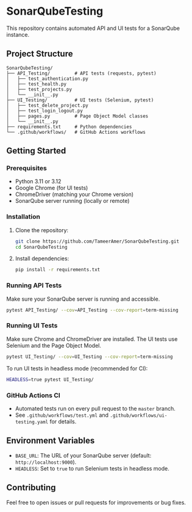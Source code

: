 # SonarQubeTesting

This repository contains automated API and UI tests for a SonarQube instance.

## Project Structure

```
SonarQubeTesting/
├── API_Testing/         # API tests (requests, pytest)
│   ├── test_authentication.py
│   ├── test_health.py
│   ├── test_projects.py
│   └── __init__.py
├── UI_Testing/          # UI tests (Selenium, pytest)
│   ├── test_delete_project.py
│   ├── test_login_logout.py
│   ├── pages.py         # Page Object Model classes
│   └── __init__.py
├── requirements.txt     # Python dependencies
└── .github/workflows/   # GitHub Actions workflows
```

## Getting Started

### Prerequisites
- Python 3.11 or 3.12
- Google Chrome (for UI tests)
- ChromeDriver (matching your Chrome version)
- SonarQube server running (locally or remote)

### Installation
1. Clone the repository:
   ```sh
   git clone https://github.com/TameerAmer/SonarQubeTesting.git
   cd SonarQubeTesting
   ```
2. Install dependencies:
   ```sh
   pip install -r requirements.txt
   ```

### Running API Tests
Make sure your SonarQube server is running and accessible.

```sh
pytest API_Testing/ --cov=API_Testing --cov-report=term-missing
```

### Running UI Tests
Make sure Chrome and ChromeDriver are installed. The UI tests use Selenium and the Page Object Model.

```sh
pytest UI_Testing/ --cov=UI_Testing --cov-report=term-missing
```

To run UI tests in headless mode (recommended for CI):
```sh
HEADLESS=true pytest UI_Testing/
```

### GitHub Actions CI
- Automated tests run on every pull request to the `master` branch.
- See `.github/workflows/test.yml` and `.github/workflows/ui-testing.yaml` for details.

## Environment Variables
- `BASE_URL`: The URL of your SonarQube server (default: `http://localhost:9000`).
- `HEADLESS`: Set to `true` to run Selenium tests in headless mode.

## Contributing
Feel free to open issues or pull requests for improvements or bug fixes.

